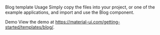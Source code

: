 Blog template
Usage
Simply copy the files into your project, or one of the example applications, and import and use the Blog component.

Demo
View the demo at https://material-ui.com/getting-started/templates/blog/.